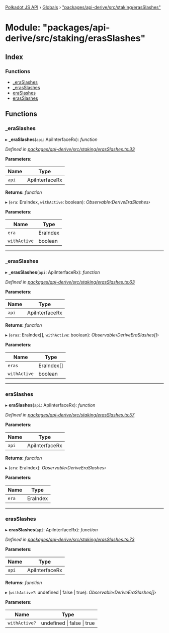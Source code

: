 [Polkadot JS API](../README.md) › [Globals](../globals.md) › ["packages/api-derive/src/staking/erasSlashes"](_packages_api_derive_src_staking_erasslashes_.md)

# Module: "packages/api-derive/src/staking/erasSlashes"

## Index

### Functions

* [_eraSlashes](_packages_api_derive_src_staking_erasslashes_.md#_eraslashes)
* [_erasSlashes](_packages_api_derive_src_staking_erasslashes_.md#_erasslashes)
* [eraSlashes](_packages_api_derive_src_staking_erasslashes_.md#eraslashes)
* [erasSlashes](_packages_api_derive_src_staking_erasslashes_.md#erasslashes)

## Functions

###  _eraSlashes

▸ **_eraSlashes**(`api`: ApiInterfaceRx): *function*

*Defined in [packages/api-derive/src/staking/erasSlashes.ts:33](https://github.com/polkadot-js/api/blob/fcfcbb2d9/packages/api-derive/src/staking/erasSlashes.ts#L33)*

**Parameters:**

Name | Type |
------ | ------ |
`api` | ApiInterfaceRx |

**Returns:** *function*

▸ (`era`: EraIndex, `withActive`: boolean): *Observable‹DeriveEraSlashes›*

**Parameters:**

Name | Type |
------ | ------ |
`era` | EraIndex |
`withActive` | boolean |

___

###  _erasSlashes

▸ **_erasSlashes**(`api`: ApiInterfaceRx): *function*

*Defined in [packages/api-derive/src/staking/erasSlashes.ts:63](https://github.com/polkadot-js/api/blob/fcfcbb2d9/packages/api-derive/src/staking/erasSlashes.ts#L63)*

**Parameters:**

Name | Type |
------ | ------ |
`api` | ApiInterfaceRx |

**Returns:** *function*

▸ (`eras`: EraIndex[], `withActive`: boolean): *Observable‹DeriveEraSlashes[]›*

**Parameters:**

Name | Type |
------ | ------ |
`eras` | EraIndex[] |
`withActive` | boolean |

___

###  eraSlashes

▸ **eraSlashes**(`api`: ApiInterfaceRx): *function*

*Defined in [packages/api-derive/src/staking/erasSlashes.ts:57](https://github.com/polkadot-js/api/blob/fcfcbb2d9/packages/api-derive/src/staking/erasSlashes.ts#L57)*

**Parameters:**

Name | Type |
------ | ------ |
`api` | ApiInterfaceRx |

**Returns:** *function*

▸ (`era`: EraIndex): *Observable‹DeriveEraSlashes›*

**Parameters:**

Name | Type |
------ | ------ |
`era` | EraIndex |

___

###  erasSlashes

▸ **erasSlashes**(`api`: ApiInterfaceRx): *function*

*Defined in [packages/api-derive/src/staking/erasSlashes.ts:73](https://github.com/polkadot-js/api/blob/fcfcbb2d9/packages/api-derive/src/staking/erasSlashes.ts#L73)*

**Parameters:**

Name | Type |
------ | ------ |
`api` | ApiInterfaceRx |

**Returns:** *function*

▸ (`withActive?`: undefined | false | true): *Observable‹DeriveEraSlashes[]›*

**Parameters:**

Name | Type |
------ | ------ |
`withActive?` | undefined &#124; false &#124; true |
